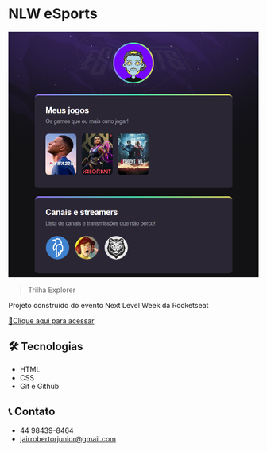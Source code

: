# NLW eSports

![preview](./.github/preview.png)

> Trilha Explorer

Projeto construído do evento Next Level Week da Rocketseat

[🔗Clique aqui para acessar](https://junodrigues.github.io/nlw-esports-explorer)

## 🛠️ Tecnologias

- HTML
- CSS
- Git e Github

## 📞 Contato

- 44 98439-8464
- jairrobertorjunior@gmail.com
